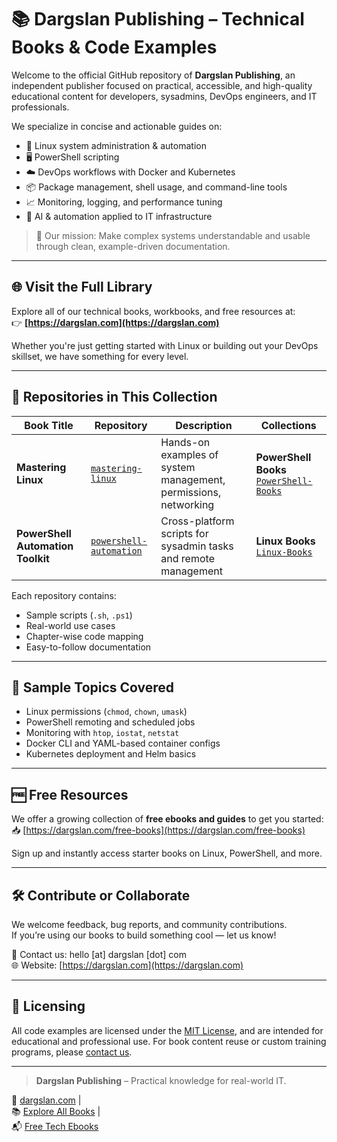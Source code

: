 # 📚 Dargslan Publishing – Technical Books & Code Examples

Welcome to the official GitHub repository of **Dargslan Publishing**, an independent publisher focused on practical, accessible, and high-quality educational content for developers, sysadmins, DevOps engineers, and IT professionals.

We specialize in concise and actionable guides on:

- 🐧 Linux system administration & automation  
- 🖥️ PowerShell scripting  
- ☁️ DevOps workflows with Docker and Kubernetes  
- 📦 Package management, shell usage, and command-line tools  
- 📈 Monitoring, logging, and performance tuning  
- 🧠 AI & automation applied to IT infrastructure

> 🎯 Our mission: Make complex systems understandable and usable through clean, example-driven documentation.

---

## 🌐 Visit the Full Library

Explore all of our technical books, workbooks, and free resources at:  
👉 **[https://dargslan.com](https://dargslan.com)**

Whether you're just getting started with Linux or building out your DevOps skillset, we have something for every level.

---

## 📁 Repositories in This Collection

| Book Title | Repository | Description | Collections |
|------------|------------|-------------|-------------|
| **Mastering Linux** | [`mastering-linux`](https://github.com/dargslan/mastering-linux) | Hands-on examples of system management, permissions, networking | **PowerShell Books** [`PowerShell-Books`]([https://dargslan.com/](https://dargslan.com/category/powershell) )|
| **PowerShell Automation Toolkit** | [`powershell-automation`](https://github.com/dargslan/powershell-automation) | Cross-platform scripts for sysadmin tasks and remote management | **Linux Books** [`Linux-Books`]([https://dargslan.com/](https://dargslan.com/category/linux) )|

Each repository contains:
- Sample scripts (`.sh`, `.ps1`)
- Real-world use cases
- Chapter-wise code mapping
- Easy-to-follow documentation

---

## 📘 Sample Topics Covered

- Linux permissions (`chmod`, `chown`, `umask`)
- PowerShell remoting and scheduled jobs
- Monitoring with `htop`, `iostat`, `netstat`
- Docker CLI and YAML-based container configs
- Kubernetes deployment and Helm basics

---

## 🆓 Free Resources

We offer a growing collection of **free ebooks and guides** to get you started:  
📥 [https://dargslan.com/free-books](https://dargslan.com/free-books)

Sign up and instantly access starter books on Linux, PowerShell, and more.

---

## 🛠️ Contribute or Collaborate

We welcome feedback, bug reports, and community contributions.  
If you’re using our books to build something cool — let us know!

📧 Contact us: hello [at] dargslan [dot] com  
🌐 Website: [https://dargslan.com](https://dargslan.com)

---

## 📣 Licensing

All code examples are licensed under the [MIT License](LICENSE), and are intended for educational and professional use. For book content reuse or custom training programs, please [contact us](https://dargslan.com/contact).

---

> **Dargslan Publishing** – Practical knowledge for real-world IT.

🔗 [dargslan.com](https://dargslan.com) |  
📚 [Explore All Books](https://dargslan.com/books) |  
📬 [Free Tech Ebooks](https://dargslan.com/free-books)
